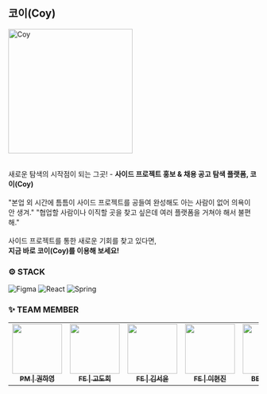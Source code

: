 코이(Coy)
---
<img src="https://github.com/Trendithon-Spin-Off/.github/assets/90364700/9b1e4d0b-1d5b-4929-8629-f2d2112d099c" alt="Coy" width="250">
<br> <br>

새로운 탐색의 시작점이 되는 그곳! - **사이드 프로젝트 홍보 & 채용 공고 탐색 플랫폼, 코이(Coy)**
<br> <br>
"본업 외 시간에 틈틈이 사이드 프로젝트를 공들여 완성해도 아는 사람이 없어 의욕이 안 생겨."
"협업할 사람이나 이직할 곳을 찾고 싶은데 여러 플랫폼을 거쳐야 해서 불편해."
<br> <br>
사이드 프로젝트를 통한 새로운 기회를 찾고 있다면,
<br>**지금 바로 코이(Coy)를 이용해 보세요!**
<br>

### ⚙️ STACK
![Figma](https://img.shields.io/badge/figma-%23F24E1E.svg?style=for-the-badge&logo=figma&logoColor=white) ![React](https://img.shields.io/badge/react-%2320232a.svg?style=for-the-badge&logo=react&logoColor=%2361DAFB) ![Spring](https://img.shields.io/badge/spring-%236DB33F.svg?style=for-the-badge&logo=spring&logoColor=white)

### ✨ TEAM MEMBER
<table>
  <tbody>
    <tr>
      <td align="center"><a href="https://github.com/gnuoyxxyx"><img src="https://avatars.githubusercontent.com/u/157468748?v=4" width="100px;" alt=""/><br /><sub><b>PM | 권하영</b></sub></a><br /></td>
      <td align="center"><a href="https://github.com/doteeth83"><img src="https://avatars.githubusercontent.com/u/109070965?v=4" width="100px;" alt=""/><br /><sub><b>FE | 고도희</b></sub></a><br /></td>
      <td align="center"><a href="https://github.com/pookey1104"><img src="https://avatars.githubusercontent.com/u/90364700?v=4" width="100px;" alt=""/><br /><sub><b>FE | 김서윤</b></sub></a><br /></td>
      <td align="center"><a href="https://github.com/guswlsl"><img src="https://avatars.githubusercontent.com/u/111550606?v=4" width="100px;" alt=""/><br /><sub><b>FE | 이현진</b></sub></a><br /></td>
      <td align="center"><a href="https://github.com/minseokKim6823"><img src="https://avatars.githubusercontent.com/u/93479041?v=4" width="100px;" alt=""/><br /><sub><b>BE | 김민석</b></sub></a><br /></td>
      <td align="center"><a href="https://github.com/juntae6942"><img src="https://avatars.githubusercontent.com/u/65760583?v=4" width="100px;" alt=""/><br /><sub><b>BE | 박준태</b></sub></a><br /></td>
    </tr>
  </tbody>
</table>
